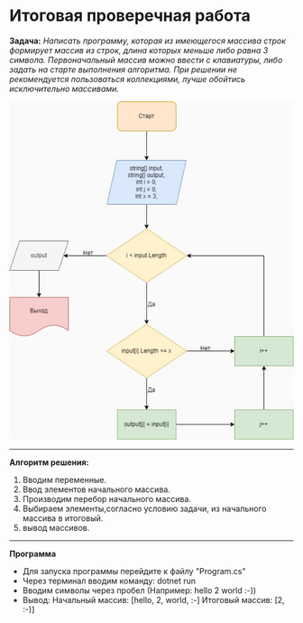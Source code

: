 # Итоговая проверечная работа

**Задача:**
*Написать программу, которая из имеющегося массива строк формирует массив из строк, длина которых меньше либо равна 3 символа. Первоначальный массив можно ввести с клавиатуры, либо задать на старте выполнения алгоритма. При решении не рекомендуется пользоваться коллекциями, лучше обойтись исключительно массивами.*

![блок-схема](Quarter.jpg)
_______

**Алгоритм решения:**

1. Вводим переменные.
2. Ввод элементов начального массива.
3. Производим перебор начального массива.
4. Выбираем элементы,согласно условию задачи, из начального массива в итоговый.
5. вывод массивов.

_______

**Программа**

* Для запуска программы перейдите к файлу "Program.cs"
* Через терминал вводим команду: dotnet run
* Вводим символы через пробел (Например: hello 2 world :-))
* Вывод:
Начальный массив: [hello, 2, world, :-]
Итоговый массив: [2, :-)]
